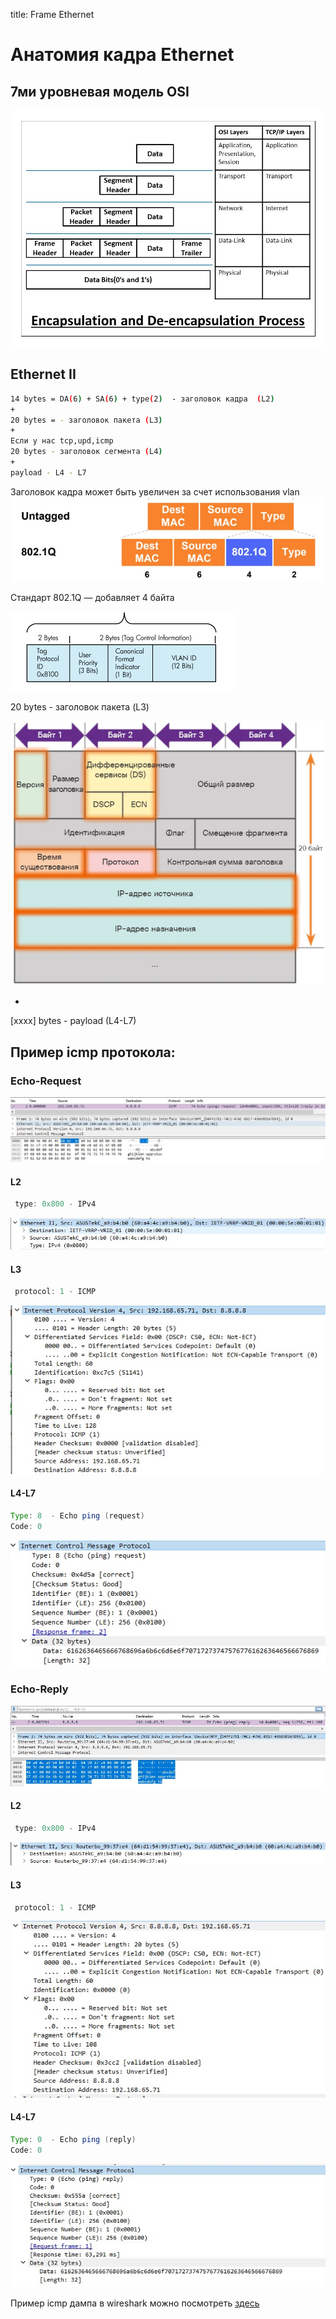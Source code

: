 title: Frame Ethernet

# Анатомия кадра Ethernet

## 7ми уровневая модель OSI
![osi](img/osi.jpg)


## Ethernet II
```bash
14 bytes = DA(6) + SA(6) + type(2)  - заголовок кадра  (L2)
+
20 bytes = - заголовок пакета (L3)
+
Если у нас tcp,upd,icmp
20 bytes - заголовок сегмента (L4) 
+
payload - L4 - L7 
```

Заголовок кадра может быть увеличен за счет использования vlan
![frame-header](img/frame-header.jpg)

Стандарт 802.1Q — добавляет 4 байта

![frame-header+dot1.q](img/802.1q.jpg)



20 bytes - заголовок пакета (L3)

![ip-header](img/ip-header.jpg)

	
+
[xxxx] bytes - payload (L4-L7)


## Пример icmp протокола:
### Echo-Request

![frame](img/icmp-echo-request.jpg)

#### L2
```java
 type: 0x800 - IPv4
```

![ip-header](img/icmp-echo-request-l2.jpg)

#### L3

```java
 protocol: 1 - ICMP
```

![segment-header](img/icmp-echo-request-l3.jpg)

#### L4-L7
```java
Type: 8  - Echo ping (request)
Code: 0
```

![icmp-request](img/icmp-echo-request-l4-l7.jpg)


### Echo-Reply
![ip-header](img/icmp-echo-reply.jpg)

#### L2
```java
 type: 0x800 - IPv4
```

![ip-header](img/icmp-echo-reply-l2.jpg)

#### L3
```java
 protocol: 1 - ICMP
```
![ip-header](img/icmp-echo-reply-l3.jpg)

#### L4-L7
```java
Type: 0  - Echo ping (reply)
Code: 0
```

![ip-header](img/icmp-echo-reply-l4-l7.jpg)

Пример icmp дампа в wireshark можно посмотреть [здесь](https://icebale.readthedocs.io/en/latest/networks/wireshark.collection/icmp-ping.pcapng)